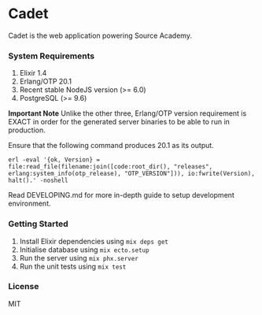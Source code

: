 # Cadet

Cadet is the web application powering Source Academy.

### System Requirements

1. Elixir 1.4
1. Erlang/OTP 20.1
1. Recent stable NodeJS version (>= 6.0)
1. PostgreSQL (>= 9.6)

**Important Note** Unlike the other three, Erlang/OTP version requirement is EXACT in order
for the generated server binaries to be able to run in production.

Ensure that the following command produces 20.1 as its output.
```
erl -eval '{ok, Version} = file:read_file(filename:join([code:root_dir(), "releases", erlang:system_info(otp_release), "OTP_VERSION"])), io:fwrite(Version), halt().' -noshell
```

Read DEVELOPING.md for more in-depth guide to setup development environment.

### Getting Started

1. Install Elixir dependencies using `mix deps get`
1. Initialise database using `mix ecto.setup`
1. Run the server using `mix phx.server`
1. Run the unit tests using `mix test`

### License
MIT
